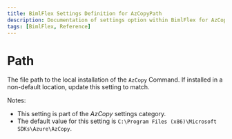```yaml
---
title: BimlFlex Settings Definition for AzCopyPath
description: Documentation of settings option within BimlFlex for AzCopyPath
tags: [BimlFlex, Reference]
---
```


# Path

The file path to the local installation of the `AzCopy` Command. If installed in a non-default location, update this setting to match.

Notes:

* This setting is part of the *AzCopy* settings category.
* The default value for this setting is `C:\Program Files (x86)\Microsoft SDKs\Azure\AzCopy`.
